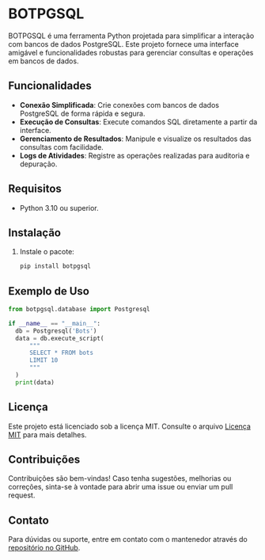 # BOTPGSQL

BOTPGSQL é uma ferramenta Python projetada para simplificar a interação com bancos de dados PostgreSQL. Este projeto fornece uma interface amigável e funcionalidades robustas para gerenciar consultas e operações em bancos de dados.

## Funcionalidades

- **Conexão Simplificada**: Crie conexões com bancos de dados PostgreSQL de forma rápida e segura.
- **Execução de Consultas**: Execute comandos SQL diretamente a partir da interface.
- **Gerenciamento de Resultados**: Manipule e visualize os resultados das consultas com facilidade.
- **Logs de Atividades**: Registre as operações realizadas para auditoria e depuração.

## Requisitos

- Python 3.10 ou superior.

## Instalação

1. Instale o pacote:
   ```bash
   pip install botpgsql
   ```

## Exemplo de Uso

```python
from botpgsql.database import Postgresql

if __name__ == "__main__":
  db = Postgresql('Bots')
  data = db.execute_script(
      """
      SELECT * FROM bots
      LIMIT 10
      """
  )
  print(data)
```

## Licença

Este projeto está licenciado sob a licença MIT. Consulte o arquivo [Licença MIT](LICENSE) para mais detalhes.

## Contribuições

Contribuições são bem-vindas! Caso tenha sugestões, melhorias ou correções, sinta-se à vontade para abrir uma issue ou enviar um pull request.

## Contato

Para dúvidas ou suporte, entre em contato com o mantenedor através do [repositório no GitHub](https://github.com/botlorien/botpgsql).
